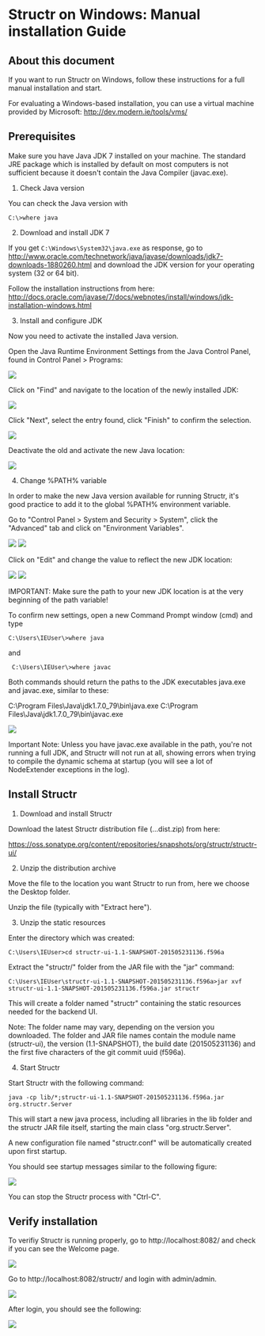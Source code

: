 # Structr on Windows: Manual installation Guide

## About this document

If you want to run Structr on Windows, follow these instructions for a full manual installation and start.

For evaluating a Windows-based installation, you can use a virtual machine provided by Microsoft: http://dev.modern.ie/tools/vms/

## Prerequisites

Make sure you have Java JDK 7 installed on your machine.  The standard JRE package which is installed by default on most computers is not sufficient because it doesn't contain the Java Compiler (javac.exe).

1. Check Java version

You can check the Java version with

    C:\>where java


2. Download and install JDK 7

If you get ``C:\Windows\System32\java.exe`` as response, go to http://www.oracle.com/technetwork/java/javase/downloads/jdk7-downloads-1880260.html and download the JDK version for your operating system (32 or 64 bit).

Follow the installation instructions from here:
http://docs.oracle.com/javase/7/docs/webnotes/install/windows/jdk-installation-windows.html


3. Install and configure JDK

Now you need to activate the installed Java version.

Open the Java Runtime Environment Settings from the Java Control Panel, found in Control Panel > Programs:

<img src="http://docs.structr.org/img-015.png" class="zoomable">

Click on "Find" and navigate to the location of the newly installed JDK:

<img src="http://docs.structr.org/img-016.png" class="zoomable">

Click "Next", select the entry found, click "Finish" to confirm the selection.

<img src="http://docs.structr.org/img-017.png" class="zoomable">

Deactivate the old and activate the new Java location:

<img src="http://docs.structr.org/img-018.png" class="zoomable">

4. Change %PATH% variable

In order to make the new Java version available for running Structr, it's good practice to add it to the global %PATH% environment variable.

Go to "Control Panel > System and Security > System", click the "Advanced" tab and click on "Environment Variables".

<img src="http://docs.structr.org/img-019.png" class="zoomable">

<img src="http://docs.structr.org/img-020.png" class="zoomable">

Click on "Edit" and change the value to reflect the new JDK location:

<img src="http://docs.structr.org/img-021.png" class="zoomable">

<img src="http://docs.structr.org/img-022.png" class="zoomable">

IMPORTANT: Make sure the path to your new JDK location is at the very beginning of the path variable!

To confirm new settings, open a new Command Prompt window (cmd) and type

	C:\Users\IEUser\>where java

and

     C:\Users\IEUser\>where javac

Both commands should return the paths to the JDK executables java.exe and javac.exe, similar to these:

C:\Program Files\Java\jdk1.7.0_79\bin\java.exe
C:\Program Files\Java\jdk1.7.0_79\bin\javac.exe

<img src="http://docs.structr.org/img-023.png" class="zoomable">

Important Note: Unless you have javac.exe available in the path, you're not running a full JDK, and Structr will not run at all, showing errors when trying to compile the dynamic schema at startup (you will see a lot of NodeExtender exceptions in the log).

## Install Structr

1. Download and install Structr

Download the latest Structr distribution file (...dist.zip) from here:

https://oss.sonatype.org/content/repositories/snapshots/org/structr/structr-ui/


2. Unzip the distribution archive

Move the file to the location you want Structr to run from, here we choose the Desktop folder.

Unzip the file (typically with "Extract here").


3. Unzip the static resources

Enter the directory which was created:

    C:\Users\IEUser>cd structr-ui-1.1-SNAPSHOT-201505231136.f596a

Extract the "structr/" folder from the JAR file with the "jar" command:

    C:\Users\IEUser\structr-ui-1.1-SNAPSHOT-201505231136.f596a>jar xvf structr-ui-1.1-SNAPSHOT-201505231136.f596a.jar structr

This will create a folder named "structr" containing the static resources needed for the backend UI.

Note: The folder name may vary, depending on the version you downloaded. The folder and JAR file names contain the module name (structr-ui), the version (1.1-SNAPSHOT), the build date (201505231136) and the first five characters of the git commit uuid (f596a).


4. Start Structr

Start Structr with the following command:

    java -cp lib/*;structr-ui-1.1-SNAPSHOT-201505231136.f596a.jar org.structr.Server

This will start a new java process, including all libraries in the lib folder and the structr JAR file itself, starting the main class "org.structr.Server".

A new configuration file named "structr.conf" will be automatically created upon first startup.

You should see startup messages similar to the following figure:

<img src="http://docs.structr.org/img-027.png" class="zoomable">

You can stop the Structr process with "Ctrl-C".


## Verify installation

To verifiy Structr is running properly, go to http://localhost:8082/ and check if you can see the Welcome page.

<img src="http://docs.structr.org/img-030.png" class="zoomable">

Go to http://localhost:8082/structr/ and login with admin/admin.

<img src="http://docs.structr.org/img-028.png" class="zoomable">


After login, you should see the following:

<img src="http://docs.structr.org/img-032.png" class="zoomable">
